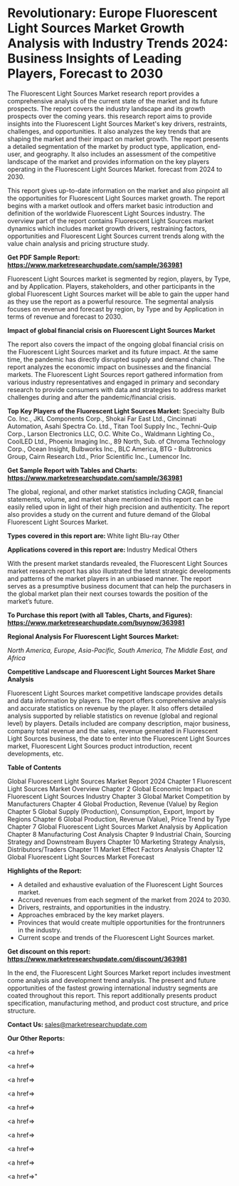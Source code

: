 # Revolutionary: Europe Fluorescent Light Sources Market Growth Analysis with Industry Trends 2024: Business Insights of Leading Players, Forecast to 2030

The Fluorescent Light Sources Market research report provides a comprehensive analysis of the current state of the market and its future prospects. The report covers the industry landscape and its growth prospects over the coming years. this research report aims to provide insights into the Fluorescent Light Sources Market's key drivers, restraints, challenges, and opportunities. It also analyzes the key trends that are shaping the market and their impact on market growth. The report presents a detailed segmentation of the market by product type, application, end-user, and geography. It also includes an assessment of the competitive landscape of the market and provides information on the key players operating in the Fluorescent Light Sources Market. forecast from 2024 to 2030.

This report gives up-to-date information on the market and also pinpoint all the opportunities for Fluorescent Light Sources market growth. The report begins with a market outlook and offers market basic introduction and definition of the worldwide Fluorescent Light Sources industry. The overview part of the report contains Fluorescent Light Sources market dynamics which includes market growth drivers, restraining factors, opportunities and Fluorescent Light Sources current trends along with the value chain analysis and pricing structure study.

<strong><b>Get PDF Sample Report: <a href=https://www.marketresearchupdate.com/sample/363981>https://www.marketresearchupdate.com/sample/363981</a></b></strong>

Fluorescent Light Sources market is segmented by region, players, by Type, and by Application. Players, stakeholders, and other participants in the global Fluorescent Light Sources market will be able to gain the upper hand as they use the report as a powerful resource. The segmental analysis focuses on revenue and forecast by region, by Type and by Application in terms of revenue and forecast to 2030.

<strong><b>Impact of global financial crisis on Fluorescent Light Sources Market</b></strong>

The report also covers the impact of the ongoing global financial crisis on the Fluorescent Light Sources market and its future impact. At the same time, the pandemic has directly disrupted supply and demand chains. The report analyzes the economic impact on businesses and the financial markets. The Fluorescent Light Sources report gathered information from various industry representatives and engaged in primary and secondary research to provide consumers with data and strategies to address market challenges during and after the pandemic/financial crisis.

<strong><b>Top Key Players of the Fluorescent Light Sources Market:
</b></strong>Specialty Bulb Co. Inc., JKL Components Corp., Shokai Far East Ltd., Cincinnati Automation, Asahi Spectra Co. Ltd., Titan Tool Supply Inc., Techni-Quip Corp., Larson Electronics LLC, O.C. White Co., Waldmann Lighting Co., CoolLED Ltd., Phoenix Imaging Inc., 89 North, Sub. of Chroma Technology Corp., Ocean Insight, Bulbworks Inc., BLC America, BTG - Bulbtronics Group, Cairn Research Ltd., Prior Scientific Inc., Lumencor Inc.<strong><b>
</b></strong>

<strong><b>Get Sample Report with Tables and Charts: <a href=https://www.marketresearchupdate.com/sample/363981>https://www.marketresearchupdate.com/sample/363981</a></b></strong>

The global, regional, and other market statistics including CAGR, financial statements, volume, and market share mentioned in this report can be easily relied upon in light of their high precision and authenticity. The report also provides a study on the current and future demand of the Global Fluorescent Light Sources Market.

<strong><b>Types covered in this report are:
</b></strong>White light
Blu-ray
Other<strong><b>
</b></strong>

<strong><b>Applications covered in this report are:
</b></strong>Industry
Medical
Others<strong><b>
</b></strong>

With the present market standards revealed, the Fluorescent Light Sources market research report has also illustrated the latest strategic developments and patterns of the market players in an unbiased manner. The report serves as a presumptive business document that can help the purchasers in the global market plan their next courses towards the position of the market’s future.

<strong><b>To Purchase this report (with all Tables, Charts, and Figures): <a href=https://www.marketresearchupdate.com/buynow/363981>https://www.marketresearchupdate.com/buynow/363981</a></b></strong>

<strong><b>Regional Analysis For Fluorescent Light Sources Market:</b></strong>

<em><i>North America, Europe, Asia-Pacific, South America, The Middle East, and Africa</i></em>

<strong><b>Competitive Landscape and Fluorescent Light Sources Market Share Analysis</b></strong>

Fluorescent Light Sources market competitive landscape provides details and data information by players. The report offers comprehensive analysis and accurate statistics on revenue by the player. It also offers detailed analysis supported by reliable statistics on revenue (global and regional level) by players. Details included are company description, major business, company total revenue and the sales, revenue generated in Fluorescent Light Sources business, the date to enter into the Fluorescent Light Sources market, Fluorescent Light Sources product introduction, recent developments, etc.

<strong><b>Table of Contents</b></strong>

Global Fluorescent Light Sources Market Report 2024
Chapter 1 Fluorescent Light Sources Market Overview
Chapter 2 Global Economic Impact on Fluorescent Light Sources Industry
Chapter 3 Global Market Competition by Manufacturers
Chapter 4 Global Production, Revenue (Value) by Region
Chapter 5 Global Supply (Production), Consumption, Export, Import by Regions
Chapter 6 Global Production, Revenue (Value), Price Trend by Type
Chapter 7 Global Fluorescent Light Sources Market Analysis by Application
Chapter 8 Manufacturing Cost Analysis
Chapter 9 Industrial Chain, Sourcing Strategy and Downstream Buyers
Chapter 10 Marketing Strategy Analysis, Distributors/Traders
Chapter 11 Market Effect Factors Analysis
Chapter 12 Global Fluorescent Light Sources Market Forecast

<strong><b>Highlights of the Report:</b></strong>

- A detailed and exhaustive evaluation of the Fluorescent Light Sources market.
- Accrued revenues from each segment of the market from 2024 to 2030.
- Drivers, restraints, and opportunities in the industry.
- Approaches embraced by the key market players.
- Provinces that would create multiple opportunities for the frontrunners in the industry.
- Current scope and trends of the Fluorescent Light Sources market.

<strong><b>Get discount on this report: <a href=https://www.marketresearchupdate.com/discount/363981>https://www.marketresearchupdate.com/discount/363981</a></b></strong>

In the end, the Fluorescent Light Sources Market report includes investment come analysis and development trend analysis. The present and future opportunities of the fastest growing international industry segments are coated throughout this report. This report additionally presents product specification, manufacturing method, and product cost structure, and price structure.

<strong><b>Contact Us:
</b></strong>sales@marketresearchupdate.com

<strong>Our Other Reports:</strong>

<a href=></a>

<a href=></a>

<a href=></a>

<a href=></a>

<a href=></a>

<a href=></a>

<a href=></a>

<a href=></a>

<a href=></a>

<a href=></a>"
